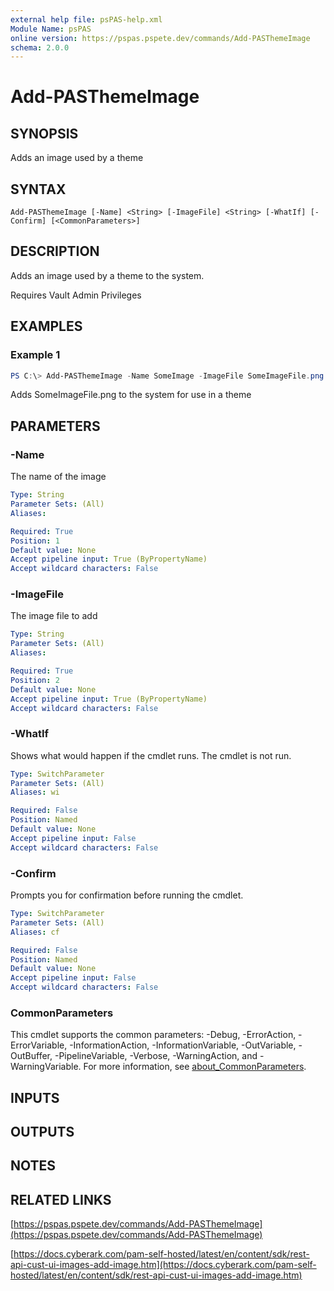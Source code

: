 ```yaml
---
external help file: psPAS-help.xml
Module Name: psPAS
online version: https://pspas.pspete.dev/commands/Add-PASThemeImage
schema: 2.0.0
---
```


# Add-PASThemeImage

## SYNOPSIS
Adds an image used by a theme

## SYNTAX

```
Add-PASThemeImage [-Name] <String> [-ImageFile] <String> [-WhatIf] [-Confirm] [<CommonParameters>]
```

## DESCRIPTION
Adds an image used by a theme to the system.

Requires Vault Admin Privileges

## EXAMPLES

### Example 1
```powershell
PS C:\> Add-PASThemeImage -Name SomeImage -ImageFile SomeImageFile.png
```

Adds SomeImageFile.png to the system for use in a theme

## PARAMETERS

### -Name
The name of the image

```yaml
Type: String
Parameter Sets: (All)
Aliases:

Required: True
Position: 1
Default value: None
Accept pipeline input: True (ByPropertyName)
Accept wildcard characters: False
```

### -ImageFile
The image file to add

```yaml
Type: String
Parameter Sets: (All)
Aliases:

Required: True
Position: 2
Default value: None
Accept pipeline input: True (ByPropertyName)
Accept wildcard characters: False
```

### -WhatIf
Shows what would happen if the cmdlet runs.
The cmdlet is not run.

```yaml
Type: SwitchParameter
Parameter Sets: (All)
Aliases: wi

Required: False
Position: Named
Default value: None
Accept pipeline input: False
Accept wildcard characters: False
```

### -Confirm
Prompts you for confirmation before running the cmdlet.

```yaml
Type: SwitchParameter
Parameter Sets: (All)
Aliases: cf

Required: False
Position: Named
Default value: None
Accept pipeline input: False
Accept wildcard characters: False
```

### CommonParameters
This cmdlet supports the common parameters: -Debug, -ErrorAction, -ErrorVariable, -InformationAction, -InformationVariable, -OutVariable, -OutBuffer, -PipelineVariable, -Verbose, -WarningAction, and -WarningVariable. For more information, see [about_CommonParameters](http://go.microsoft.com/fwlink/?LinkID=113216).

## INPUTS

## OUTPUTS

## NOTES

## RELATED LINKS

[https://pspas.pspete.dev/commands/Add-PASThemeImage](https://pspas.pspete.dev/commands/Add-PASThemeImage)

[https://docs.cyberark.com/pam-self-hosted/latest/en/content/sdk/rest-api-cust-ui-images-add-image.htm](https://docs.cyberark.com/pam-self-hosted/latest/en/content/sdk/rest-api-cust-ui-images-add-image.htm)
